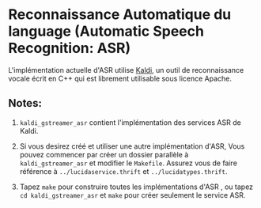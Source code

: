 # Reconnaissance Automatique du language (Automatic Speech Recognition: ASR)

L'implémentation actuelle d'ASR utilise [Kaldi](http://kaldi.sourceforge.net/),
un outil de reconnaissance vocale écrit en C++ qui est librement utilisable sous licence Apache. 

## Notes:

1. `kaldi_gstreamer_asr` contient l'implémentation des services ASR de Kaldi.

2. Si vous desirez créé et utiliser une autre implémentation d'ASR,
Vous pouvez commencer par créer un dossier parallèle à `kaldi_gstreamer_asr` et modifier le `Makefile`.
Assurez vous de faire référence à `../lucidaservice.thrift` et `../lucidatypes.thrift`.

3. Tapez `make` pour construire toutes les implémentations d'ASR ,
ou tapez `cd kaldi_gstreamer_asr` et `make` pour créer seulement le service ASR.

